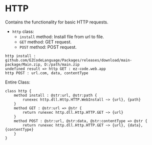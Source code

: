 # HTTP

Contains the functionality for basic HTTP requests.
- `http` class:
  - `install` method: Install file from url to file.
  - `GET` method: GET request.
  - `POST` method: POST request.
  
```
http install : github.com/EZCodeLanguage/Packages/releases/download/main-package/Main.zip, D:/path/main.zip
undefined result => http GET : ez-code.web.app
http POST : url.com, data, contentType
```

Entire Class:

```
class http {
    method install : @str:url, @str:path {
        runexec http.dll.Http.HTTP.WebInstall ~> {url}, {path}
    }
    method GET : @str:url => @str {
        return runexec http.dll.Http.HTTP.GET ~> {url}
    }
    method POST : @str:url, @str:data, @str:contentType => @str {
        return runexec http.dll.Http.HTTP.GET ~> {url}, {data}, {contentType}
    }
}
```